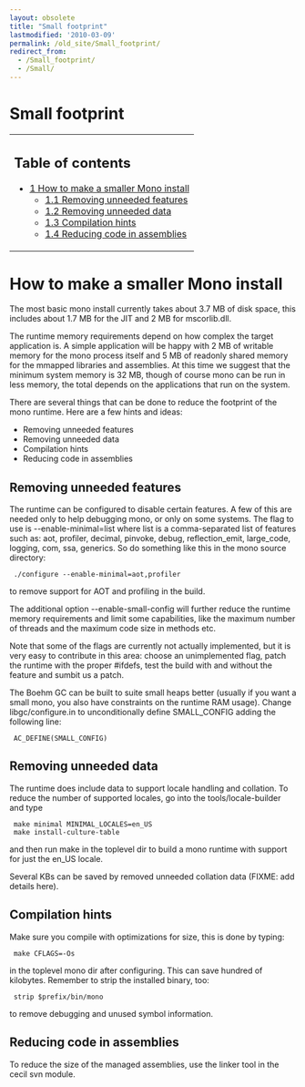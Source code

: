 ```yaml
---
layout: obsolete
title: "Small footprint"
lastmodified: '2010-03-09'
permalink: /old_site/Small_footprint/
redirect_from:
  - /Small_footprint/
  - /Small/
---
```


Small footprint
===============

<table>
<col width="100%" />
<tbody>
<tr class="odd">
<td align="left"><h2>Table of contents</h2>
<ul>
<li><a href="#how-to-make-a-smaller-mono-install">1 How to make a smaller Mono install</a>
<ul>
<li><a href="#removing-unneeded-features">1.1 Removing unneeded features</a></li>
<li><a href="#removing-unneeded-data">1.2 Removing unneeded data</a></li>
<li><a href="#compilation-hints">1.3 Compilation hints</a></li>
<li><a href="#reducing-code-in-assemblies">1.4 Reducing code in assemblies</a></li>
</ul></li>
</ul></td>
</tr>
</tbody>
</table>

How to make a smaller Mono install
==================================

The most basic mono install currently takes about 3.7 MB of disk space, this includes about 1.7 MB for the JIT and 2 MB for mscorlib.dll.

The runtime memory requirements depend on how complex the target application is. A simple application will be happy with 2 MB of writable memory for the mono process itself and 5 MB of readonly shared memory for the mmapped libraries and assemblies. At this time we suggest that the minimum system memory is 32 MB, though of course mono can be run in less memory, the total depends on the applications that run on the system.

There are several things that can be done to reduce the footprint of the mono runtime. Here are a few hints and ideas:

-   Removing unneeded features
-   Removing unneeded data
-   Compilation hints
-   Reducing code in assemblies

Removing unneeded features
--------------------------

The runtime can be configured to disable certain features. A few of this are needed only to help debugging mono, or only on some systems. The flag to use is --enable-minimal=list where list is a comma-separated list of features such as: aot, profiler, decimal, pinvoke, debug, reflection\_emit, large\_code, logging, com, ssa, generics. So do something like this in the mono source directory:

     ./configure --enable-minimal=aot,profiler

to remove support for AOT and profiling in the build.

The additional option --enable-small-config will further reduce the runtime memory requirements and limit some capabilities, like the maximum number of threads and the maximum code size in methods etc.

Note that some of the flags are currently not actually implemented, but it is very easy to contribute in this area: choose an unimplemented flag, patch the runtime with the proper \#ifdefs, test the build with and without the feature and sumbit us a patch.

The Boehm GC can be built to suite small heaps better (usually if you want a small mono, you also have constraints on the runtime RAM usage). Change libgc/configure.in to unconditionally define SMALL\_CONFIG adding the following line:

     AC_DEFINE(SMALL_CONFIG)

Removing unneeded data
----------------------

The runtime does include data to support locale handling and collation. To reduce the number of supported locales, go into the tools/locale-builder and type

     make minimal MINIMAL_LOCALES=en_US
     make install-culture-table

and then run make in the toplevel dir to build a mono runtime with support for just the en\_US locale.

Several KBs can be saved by removed unneeded collation data (FIXME: add details here).

Compilation hints
-----------------

Make sure you compile with optimizations for size, this is done by typing:

     make CFLAGS=-Os

in the toplevel mono dir after configuring. This can save hundred of kilobytes. Remember to strip the installed binary, too:

     strip $prefix/bin/mono

to remove debugging and unused symbol information.

Reducing code in assemblies
---------------------------

To reduce the size of the managed assemblies, use the linker tool in the cecil svn module.

